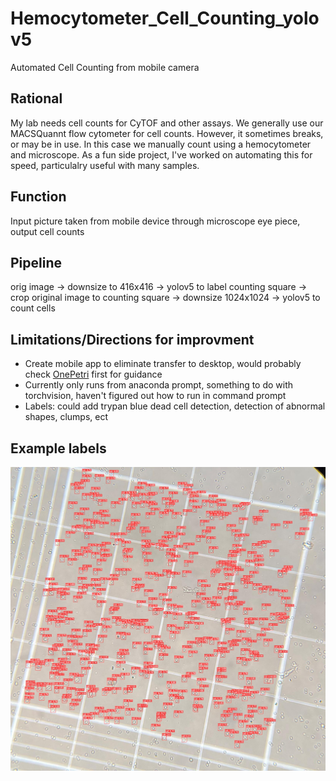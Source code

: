 # Hemocytometer_Cell_Counting_yolov5
Automated Cell Counting from mobile camera 

## Rational
My lab needs cell counts for CyTOF and other assays. We generally use our MACSQuannt flow cytometer for cell counts. However, it sometimes breaks, or may be in use. In this case we manually count using a hemocytometer and microscope. As a fun side project, I've worked on automating this for speed, particulalry useful with many samples. 

## Function
Input picture taken from mobile device through microscope eye piece, output cell counts

## Pipeline
orig image -> downsize to 416x416 -> yolov5 to label counting square -> crop original image to counting square -> downsize 1024x1024 -> yolov5 to count cells

## Limitations/Directions for improvment
  * Create mobile app to eliminate transfer to desktop, would probably check [OnePetri](https://github.com/mshamash/OnePetri) first for guidance
  * Currently only runs from anaconda prompt, something to do with torchvision, haven't figured out how to run in command prompt 
  * Labels: could add trypan blue dead cell detection, detection of abnormal shapes, clumps, ect 
  
## Example labels
![Cells!](readme_imgs/4_results.jpg)

